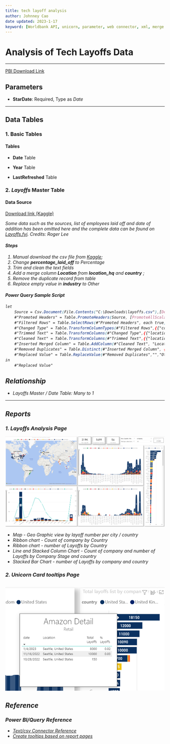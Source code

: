```yaml
---
title: tech layoff analysis
author: Johnney Cao
date updated: 2023-1-17
keyword: [Worldbank API, unicorn, parameter, web connector, xml, merge column, split column, html color, table reference]
---
```


# Analysis of Tech Layoffs Data

----------

[PBI Download Link](../_Asset%20Library/Source_Files/Layoffs.pbix)

## Parameters

- **StarDate**: Required, Type as <em> Date </em>

----------

## Data Tables

### 1. Basic Tables

#### Tables 

- **Date** Table

- **Year** Table

- **LastRefreshed** Table

### 2. <em> Layoffs </em> Master Table

#### Data Source
 [Download link (Kaggle)](https://www.kaggle.com/datasets/swaptr/layoffs-2022)

<em>Some data such as the sources, list of employees laid off and date of addition has been omitted here and the complete data can be found on [Layoffs.fyi](https://layoffs.fyi/). Credits: Roger Lee <em>

#### Steps

1. Manual download the csv file from [Kaggle](https://www.kaggle.com/datasets/swaptr/layoffs-2022);
1. Change **percentage_laid_off** to <em>Percentage</em>
1. Trim and clean the text fields
1. Add a merge column **Location** from **location_hq** and **country** ;
1. Remove the duplicate record from table
1. Replace empty value in **industry** to <em> Other </em>

#### Power Query Sample Script
```css
let
    Source = Csv.Document(File.Contents("C:\Downloads\layoffs.csv"),[Delimiter=",", Columns=9, Encoding=65001, QuoteStyle=QuoteStyle.None]),
    #"Promoted Headers" = Table.PromoteHeaders(Source, [PromoteAllScalars=true]),
    #"Filtered Rows" = Table.SelectRows(#"Promoted Headers", each true),
    #"Changed Type" = Table.TransformColumnTypes(#"Filtered Rows",{{"company", type text}, {"location_hq", type text}, {"industry", type text}, {"total_laid_off", Int64.Type}, {"percentage_laid_off", Percentage.Type}, {"date", type date}, {"stage", type text}, {"country", type text}, {"funds_raised", Int64.Type}}),
    #"Trimmed Text" = Table.TransformColumns(#"Changed Type",{{"location_hq", Text.Trim, type text}, {"industry", Text.Trim, type text}, {"country", Text.Trim, type text}, {"stage", Text.Trim, type text}}),
    #"Cleaned Text" = Table.TransformColumns(#"Trimmed Text",{{"location_hq", Text.Clean, type text}, {"industry", Text.Clean, type text}, {"country", Text.Clean, type text}, {"stage", Text.Clean, type text}}),
    #"Inserted Merged Column" = Table.AddColumn(#"Cleaned Text", "Location", each Text.Combine({[location_hq], ", ", [country]}), type text),
    #"Removed Duplicates" = Table.Distinct(#"Inserted Merged Column", {"company", "date", "total_laid_off","country"}),
    #"Replaced Value" = Table.ReplaceValue(#"Removed Duplicates","","Other",Replacer.ReplaceValue,{"industry"})
in
    #"Replaced Value"
```

## Relationship
- Layoffs Master / Date Table: Many to 1

----------

## Reports

### 1. <em> Layoffs Analysis </em> Page
![Screenshot](../_Asset%20Library/Layoffs_Screenshot.png)

- Map - Geo Graphic view by layoff number per city / country
- Ribbon chart - Count of company by Country
- Ribbon chart - number of Layoffs by Country
- Line and Stacked Column Chart - Count of company and number of Layoffs by Company Stage and country
- Stacked Bar Chart - number of Layoffs by company and country

### 2. <em> Unicorn Card </em> tooltips Page
![Screenshot](../_Asset%20Library/Layoffs_Card.png)
----------

## Reference

### Power BI/Query Reference

- [Text/csv Connector Reference](https://learn.microsoft.com/en-us/power-query/connectors/text-csv)
- [Create tooltips based on report pages](https://learn.microsoft.com/en-us/power-bi/create-reports/desktop-tooltips?tabs=powerbi-desktop)
